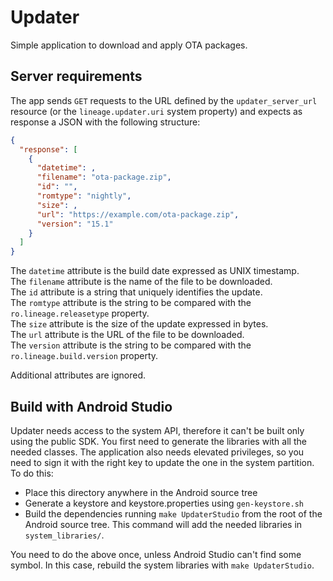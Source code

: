 Updater
=======
Simple application to download and apply OTA packages.


Server requirements
-------------------
The app sends `GET` requests to the URL defined by the `updater_server_url`
resource (or the `lineage.updater.uri` system property) and expects as response
a JSON with the following structure:
```json
{
  "response": [
    {
      "datetime": ,
      "filename": "ota-package.zip",
      "id": "",
      "romtype": "nightly",
      "size": ,
      "url": "https://example.com/ota-package.zip",
      "version": "15.1"
    }
  ]
}
```

The `datetime` attribute is the build date expressed as UNIX timestamp.  
The `filename` attribute is the name of the file to be downloaded.  
The `id` attribute is a string that uniquely identifies the update.  
The `romtype` attribute is the string to be compared with the `ro.lineage.releasetype` property.  
The `size` attribute is the size of the update expressed in bytes.  
The `url` attribute is the URL of the file to be downloaded.  
The `version` attribute is the string to be compared with the `ro.lineage.build.version` property.  

Additional attributes are ignored.


Build with Android Studio
-------------------------
Updater needs access to the system API, therefore it can't be built only using
the public SDK. You first need to generate the libraries with all the needed
classes. The application also needs elevated privileges, so you need to sign
it with the right key to update the one in the system partition. To do this:

 - Place this directory anywhere in the Android source tree
 - Generate a keystore and keystore.properties using `gen-keystore.sh`
 - Build the dependencies running `make UpdaterStudio` from the root of the
   Android source tree. This command will add the needed libraries in
   `system_libraries/`.

You need to do the above once, unless Android Studio can't find some symbol.
In this case, rebuild the system libraries with `make UpdaterStudio`.
